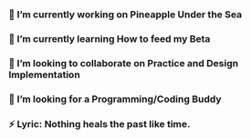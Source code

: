 <!--
**rafaelsnchz/rafaelsnchz** is a ✨ _special_ ✨ repository because its `README.md` (this file) appears on your GitHub profile.

Here are some ideas to get you started:
-->
### 🔭 I’m currently working on Pineapple Under the Sea
### 🌱 I’m currently learning How to feed my Beta
### 👯 I’m looking to collaborate on Practice and Design Implementation  
### 🤔 I’m looking for a Programming/Coding Buddy
### ⚡ Lyric: Nothing heals the past like time.

